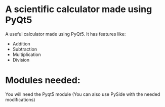 # A scientific calculator made using PyQt5

A useful calculator made using PyQt5. It has features like:

- Addition
- Subtraction
- Multiplication
- Division

# Modules needed:

You will need the Pyqt5 module (You can also use PySide with the needed modifications)

#
